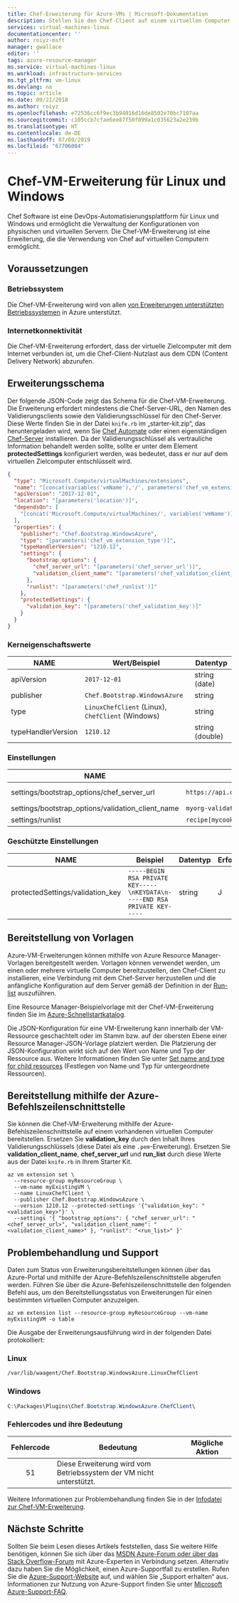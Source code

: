 ```yaml
---
title: Chef-Erweiterung für Azure-VMs | Microsoft-Dokumentation
description: Stellen Sie den Chef-Client auf einem virtuellen Computer mithilfe der Chef-VM-Erweiterung bereit.
services: virtual-machines-linux
documentationcenter: ''
author: roiyz-msft
manager: gwallace
editor: ''
tags: azure-resource-manager
ms.service: virtual-machines-linux
ms.workload: infrastructure-services
ms.tgt_pltfrm: vm-linux
ms.devlang: na
ms.topic: article
ms.date: 09/21/2018
ms.author: roiyz
ms.openlocfilehash: e72536cc6f9ec3b94016d16de8502e70bc7107aa
ms.sourcegitcommit: c105ccb7cfae6ee87f50f099a1c035623a2e239b
ms.translationtype: HT
ms.contentlocale: de-DE
ms.lasthandoff: 07/09/2019
ms.locfileid: "67706084"
---
```

# <a name="chef-vm-extension-for-linux-and-windows"></a>Chef-VM-Erweiterung für Linux und Windows

Chef Software ist eine DevOps-Automatisierungsplattform für Linux und Windows und ermöglicht die Verwaltung der Konfigurationen von physischen und virtuellen Servern. Die Chef-VM-Erweiterung ist eine Erweiterung, die die Verwendung von Chef auf virtuellen Computern ermöglicht.

## <a name="prerequisites"></a>Voraussetzungen

### <a name="operating-system"></a>Betriebssystem

Die Chef-VM-Erweiterung wird von allen [von Erweiterungen unterstützten Betriebssystemen](https://support.microsoft.com/help/4078134/azure-extension-supported-operating-systems) in Azure unterstützt.

### <a name="internet-connectivity"></a>Internetkonnektivität

Die Chef-VM-Erweiterung erfordert, dass der virtuelle Zielcomputer mit dem Internet verbunden ist, um die Chef-Client-Nutzlast aus dem CDN (Content Delivery Network) abzurufen.  

## <a name="extension-schema"></a>Erweiterungsschema

Der folgende JSON-Code zeigt das Schema für die Chef-VM-Erweiterung. Die Erweiterung erfordert mindestens die Chef-Server-URL, den Namen des Validierungsclients sowie den Validierungsschlüssel für den Chef-Server. Diese Werte finden Sie in der Datei `knife.rb` im „starter-kit.zip“, das heruntergeladen wird, wenn Sie [Chef Automate](https://azuremarketplace.microsoft.com/marketplace/apps/chef-software.chef-automate) oder einen eigenständigen [Chef-Server](https://downloads.chef.io/chef-server) installieren. Da der Validierungsschlüssel als vertrauliche Information behandelt werden sollte, sollte er unter dem Element **protectedSettings** konfiguriert werden, was bedeutet, dass er nur auf dem virtuellen Zielcomputer entschlüsselt wird.

```json
{
  "type": "Microsoft.Compute/virtualMachines/extensions",
  "name": "[concat(variables('vmName'),'/', parameters('chef_vm_extension_type'))]",
  "apiVersion": "2017-12-01",
  "location": "[parameters('location')]",
  "dependsOn": [
    "[concat('Microsoft.Compute/virtualMachines/', variables('vmName'))]"
  ],
  "properties": {
    "publisher": "Chef.Bootstrap.WindowsAzure",
    "type": "[parameters('chef_vm_extension_type')]",
    "typeHandlerVersion": "1210.12",
    "settings": {
      "bootstrap_options": {
        "chef_server_url": "[parameters('chef_server_url')]",
        "validation_client_name": "[parameters('chef_validation_client_name')]"
      },
      "runlist": "[parameters('chef_runlist')]"
    },
    "protectedSettings": {
      "validation_key": "[parameters('chef_validation_key')]"
    }
  }
}  
```

### <a name="core-property-values"></a>Kerneigenschaftswerte

| NAME | Wert/Beispiel | Datentyp
| ---- | ---- | ----
| apiVersion | `2017-12-01` | string (date) |
| publisher | `Chef.Bootstrap.WindowsAzure` | string |
| type | `LinuxChefClient` (Linux), `ChefClient` (Windows) | string |
| typeHandlerVersion | `1210.12` | string (double) |

### <a name="settings"></a>Einstellungen

| NAME | Wert/Beispiel | Datentyp | Erforderlich?
| ---- | ---- | ---- | ----
| settings/bootstrap_options/chef_server_url | `https://api.chef.io/organizations/myorg` | string (url) | J |
| settings/bootstrap_options/validation_client_name | `myorg-validator` | string | J |
| settings/runlist | `recipe[mycookbook::default]` | string | J |

### <a name="protected-settings"></a>Geschützte Einstellungen

| NAME | Beispiel | Datentyp | Erforderlich?
| ---- | ---- | ---- | ---- |
| protectedSettings/validation_key | `-----BEGIN RSA PRIVATE KEY-----\nKEYDATA\n-----END RSA PRIVATE KEY-----` | string | J |

<!--
### Linux-specific settings

| Name | Value / Example | Data Type |
| ---- | ---- | ---- |

### Windows-specific settings

| Name | Value / Example | Data Type |
| ---- | ---- | ---- |
-->

## <a name="template-deployment"></a>Bereitstellung von Vorlagen

Azure-VM-Erweiterungen können mithilfe von Azure Resource Manager-Vorlagen bereitgestellt werden. Vorlagen können verwendet werden, um einen oder mehrere virtuelle Computer bereitzustellen, den Chef-Client zu installieren, eine Verbindung mit dem Chef-Server herzustellen und die anfängliche Konfiguration auf dem Server gemäß der Definition in der [Run-list](https://docs.chef.io/run_lists.html) auszuführen.

Eine Resource Manager-Beispielvorlage mit der Chef-VM-Erweiterung finden Sie im [Azure-Schnellstartkatalog](https://github.com/Azure/azure-quickstart-templates/tree/master/chef-json-parameters-linux-vm).

Die JSON-Konfiguration für eine VM-Erweiterung kann innerhalb der VM-Ressource geschachtelt oder im Stamm bzw. auf der obersten Ebene einer Resource Manager-JSON-Vorlage platziert werden. Die Platzierung der JSON-Konfiguration wirkt sich auf den Wert von Name und Typ der Ressource aus. Weitere Informationen finden Sie unter [Set name and type for child resources](../../azure-resource-manager/resource-manager-template-child-resource.md) (Festlegen von Name und Typ für untergeordnete Ressourcen).

## <a name="azure-cli-deployment"></a>Bereitstellung mithilfe der Azure-Befehlszeilenschnittstelle

Sie können die Chef-VM-Erweiterung mithilfe der Azure-Befehlszeilenschnittstelle auf einem vorhandenen virtuellen Computer bereitstellen. Ersetzen Sie **validation_key** durch den Inhalt Ihres Validierungsschlüssels (diese Datei als eine `.pem`-Erweiterung).  Ersetzen Sie **validation_client_name**, **chef_server_url** und **run_list** durch diese Werte aus der Datei `knife.rb` in Ihrem Starter Kit.

```azurecli
az vm extension set \
  --resource-group myResourceGroup \
  --vm-name myExistingVM \
  --name LinuxChefClient \
  --publisher Chef.Bootstrap.WindowsAzure \
  --version 1210.12 --protected-settings '{"validation_key": "<validation_key>"}' \
  --settings '{ "bootstrap_options": { "chef_server_url": "<chef_server_url>", "validation_client_name": "<validation_client_name>" }, "runlist": "<run_list>" }'
```

## <a name="troubleshooting-and-support"></a>Problembehandlung und Support

Daten zum Status von Erweiterungsbereitstellungen können über das Azure-Portal und mithilfe der Azure-Befehlszeilenschnittstelle abgerufen werden. Führen Sie über die Azure-Befehlszeilenschnittstelle den folgenden Befehl aus, um den Bereitstellungsstatus von Erweiterungen für einen bestimmten virtuellen Computer anzuzeigen.

```azurecli
az vm extension list --resource-group myResourceGroup --vm-name myExistingVM -o table
```

Die Ausgabe der Erweiterungsausführung wird in der folgenden Datei protokolliert:

### <a name="linux"></a>Linux

```bash
/var/lib/waagent/Chef.Bootstrap.WindowsAzure.LinuxChefClient
```

### <a name="windows"></a>Windows

```powershell
C:\Packages\Plugins\Chef.Bootstrap.WindowsAzure.ChefClient\
```

### <a name="error-codes-and-their-meanings"></a>Fehlercodes und ihre Bedeutung

| Fehlercode | Bedeutung | Mögliche Aktion |
| :---: | --- | --- |
| 51 | Diese Erweiterung wird vom Betriebssystem der VM nicht unterstützt. | |

Weitere Informationen zur Problembehandlung finden Sie in der [Infodatei zur Chef-VM-Erweiterung](https://github.com/chef-partners/azure-chef-extension).

## <a name="next-steps"></a>Nächste Schritte

Sollten Sie beim Lesen dieses Artikels feststellen, dass Sie weitere Hilfe benötigen, können Sie sich über das [MSDN Azure-Forum oder über das Stack Overflow-Forum](https://azure.microsoft.com/support/forums/) mit Azure-Experten in Verbindung setzen. Alternativ dazu haben Sie die Möglichkeit, einen Azure-Supportfall zu erstellen. Rufen Sie die [Azure-Support-Website](https://azure.microsoft.com/support/options/) auf, und wählen Sie „Support erhalten“ aus. Informationen zur Nutzung von Azure-Support finden Sie unter [Microsoft Azure-Support-FAQ](https://azure.microsoft.com/support/faq/).
